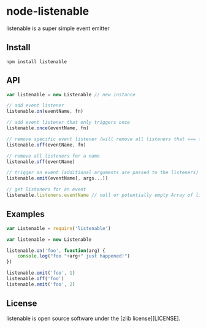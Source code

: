 node-listenable
===============
listenable is a super simple event emitter

Install
-------

    npm install listenable


API
---

```js
var listenable = new Listenable // new instance

// add event listener
listenable.on(eventName, fn)

// add event listener that only triggers once
listenable.once(eventName, fn)

// remove specific event listener (will remove all listeners that === fn)
listenable.off(eventName, fn)

// remove all listeners for a name
listenable.off(eventName)

// trigger an event (additional arguments are passed to the listeners)
listenable.emit(eventName[, args...])

// get listeners for an event
listenable.listeners.eventName // null or potentially empty Array of listeners
```

Examples
--------
```js
var Listenable = require('listenable')

var listenable = new Listenable

listenable.on('foo', function(arg) {
    console.log("foo "+arg+" just happened!")
})

listenable.emit('foo', 1)
listenable.off('foo')
listenable.emit('foo', 2)

```

License
-------
listenable is open source software under the [zlib license][LICENSE].